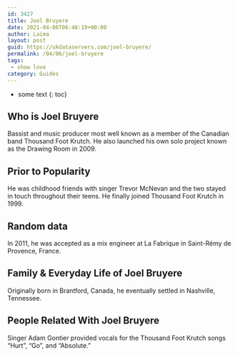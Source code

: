 ```yaml
---
id: 3427
title: Joel Bruyere
date: 2021-04-06T06:48:19+00:00
author: Laima
layout: post
guid: https://ukdataservers.com/joel-bruyere/
permalink: /04/06/joel-bruyere
tags:
 - show love
category: Guides
---
```


* some text
{: toc}


## Who is Joel Bruyere
                  
                  
                  
Bassist and music producer most well known as a member of the Canadian band Thousand Foot Krutch. He also launched his own solo project known as the Drawing Room in 2009.
                  
              
            
              
            
                
                
                
## Prior to Popularity
                  
                  
                  
He was childhood friends with singer Trevor McNevan and the two stayed in touch throughout their teens. He finally joined Thousand Foot Krutch in 1999.
                  
              
            
              
            
                
                
                
## Random data
                  
                  
                  
In 2011, he was accepted as a mix engineer at La Fabrique in Saint-Rémy de Provence, France.
                  
              
            
              
            
                
                
                
## Family & Everyday Life of Joel Bruyere
                  
                  
                  
Originally born in Brantford, Canada, he eventually settled in Nashville, Tennessee.
                  
              
            
              
            
                
                
                
## People Related With Joel Bruyere
                  
                  
                  
Singer Adam Gontier provided vocals for the Thousand Foot Krutch songs &#8220;Hurt&#8221;, &#8220;Go&#8221;, and &#8220;Absolute.&#8221;
                  
              
            
              
            
                
              
            
              
              
            
            
              
            
          
          
          